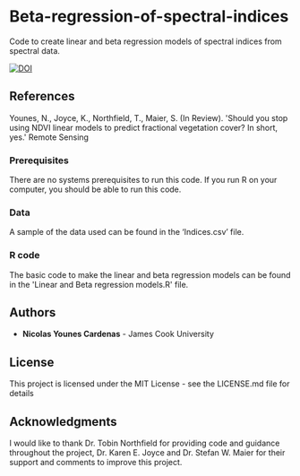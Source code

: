 # Beta-regression-of-spectral-indices
Code to create linear and beta regression models of spectral indices from spectral data.

[![DOI](https://zenodo.org/badge/124711075.svg)](https://zenodo.org/badge/latestdoi/124711075)

## References 
Younes, N., Joyce, K., Northfield, T., Maier, S. (In Review). 'Should you stop using NDVI linear models to predict fractional vegetation cover? In short, yes.' Remote Sensing

### Prerequisites
There are no systems prerequisites to run this code. If you run R on your computer, you should be able to run this code.

### Data
A sample of the data used can be found in the ‘Indices.csv’ file.

### R code
The basic code to make the linear and beta regression models can be found in the 'Linear and Beta regression models.R' file.

## Authors
* **Nicolas Younes Cardenas** - James Cook University 

## License
This project is licensed under the MIT License - see the LICENSE.md file for details

## Acknowledgments
I would like to thank Dr. Tobin Northfield for providing code and guidance throughout the project, Dr. Karen E. Joyce and Dr. Stefan W. Maier for their support and comments to improve this project. 

